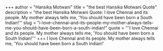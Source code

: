 +++
author = "Hansika Motwani"
title = "the best Hansika Motwani Quote"
description = "the best Hansika Motwani Quote: I love Chennai and its people. My mother always tells me, 'You should have been born a South Indian!'"
slug = "i-love-chennai-and-its-people-my-mother-always-tells-me-you-should-have-been-born-a-south-indian!"
quote = '''I love Chennai and its people. My mother always tells me, 'You should have been born a South Indian!'''
+++
I love Chennai and its people. My mother always tells me, 'You should have been born a South Indian!'
